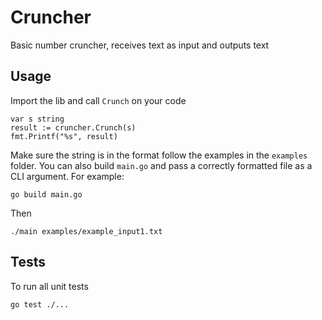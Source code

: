 # Cruncher
Basic number cruncher, receives text as input and outputs text

## Usage

Import the lib and call `Crunch` on your code

```
var s string
result := cruncher.Crunch(s)
fmt.Printf("%s", result)
```
Make sure the string is in the format follow the examples in the `examples` folder.
You can also build `main.go` and pass a correctly formatted file as a CLI argument.
For example: 
```
go build main.go
```
Then
```
./main examples/example_input1.txt
```

## Tests
To run all unit tests
```
go test ./...
```

